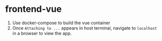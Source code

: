 # frontend-vue

1. Use docker-compose to build the vue container
2. Once `Attaching to ...` appears in host terminal, navigate to `localhost` in a browser to view the app.
